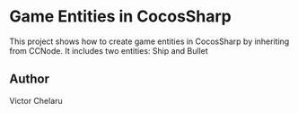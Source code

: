 # Game Entities in CocosSharp

This project shows how to create game entities in CocosSharp by inheriting from CCNode. It includes two entities: Ship and Bullet

## Author

Victor Chelaru